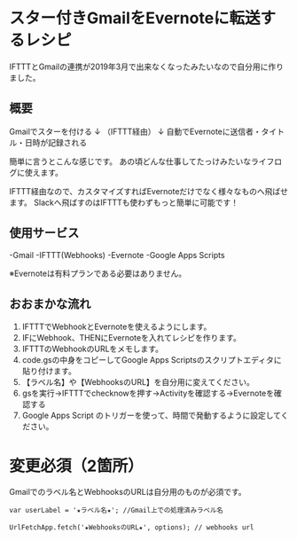 # スター付きGmailをEvernoteに転送するレシピ
IFTTTとGmailの連携が2019年3月で出来なくなったみたいなので自分用に作りました。

## 概要

Gmailでスターを付ける
↓
（IFTTT経由）
↓
自動でEvernoteに送信者・タイトル・日時が記録される

簡単に言うとこんな感じです。
あの頃どんな仕事してたっけみたいなライフログに使えます。

IFTTT経由なので、カスタマイズすればEvernoteだけでなく様々なものへ飛ばせます。
Slackへ飛ばすのはIFTTTも使わずもっと簡単に可能です！

## 使用サービス
-Gmail
-IFTTT(Webhooks)
-Evernote
-Google Apps Scripts

※Evernoteは有料プランである必要はありません。

## おおまかな流れ

1. IFTTTでWebhookとEvernoteを使えるようにします。
2. IFにWebhook、THENにEvernoteを入れてレシピを作ります。
3. IFTTTのWebhookのURLをメモします。
4. code.gsの中身をコピーしてGoogle Apps Scriptsのスクリプトエディタに貼り付けます。
5. 【ラベル名】や【WebhooksのURL】を自分用に変えてください。
6. gsを実行→IFTTTでchecknowを押す→Activityを確認する→Evernoteを確認する
7. Google Apps Script のトリガーを使って、時間で発動するように設定してください。

# 変更必須（2箇所）
Gmailでのラベル名とWebhooksのURLは自分用のものが必須です。

```
var userLabel = '★ラベル名★'; //Gmail上での処理済みラベル名

UrlFetchApp.fetch('★WebhooksのURL★', options); // webhooks url
```
